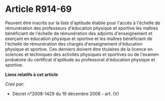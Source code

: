 # Article R914-69

Peuvent être inscrits sur la liste d'aptitude établie pour l'accès à l'échelle  de rémunération des professeurs d'éducation
physique et sportive les maîtres  bénéficiant de l'échelle de rémunération des adjoints d'enseignement et exerçant  en
éducation physique et sportive et les maîtres bénéficiant de l'échelle de  rémunération des chargés d'enseignement
d'éducation physique et sportive. Ces  derniers doivent être titulaires de la licence en sciences et techniques des
activités physiques et sportives ou de l'examen probatoire du certificat  d'aptitude au professorat d'éducation physique et
sportive.

**Liens relatifs à cet article**

_Créé par_:

  - Décret n°2008-1429 du 19 décembre 2008 - art. (V)
